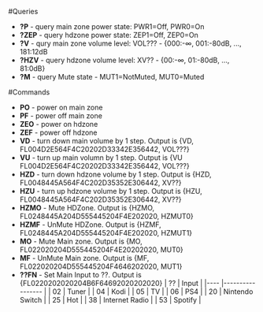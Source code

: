 #Queries 
* **?P** - query main zone power state: PWR1=Off, PWR0=On
* **?ZEP** - query hdzone power state: ZEP1=Off, ZEP0=On
* **?V** - qury main zone volume level: VOL??? - {000:-∞, 001:-80dB, ..., 181:12dB
* **?HZV** - query hdzone volume level: XV?? - {00:-∞, 01:-80dB, ..., 81:0dB}
* **?M** - query Mute state - MUT1=NotMuted, MUT0=Muted

#Commands
* **PO** - power on main zone
* **PF** - power off main zone
* **ZEO** - power on hdzone
* **ZEF** - power off hdzone
* **VD** - turn down main volume by 1 step. Output is {VD, FL004D2E564F4C20202D33342E356442, VOL???}
* **VU** - turn up main volumn by 1 step. Output is {VU FL004D2E564F4C20202D33342E356442, VOL???}
* **HZD** - turn down hdzone volume by 1 step. Output is {HZD, FL0048445A564F4C202D35352E306442, XV??}
* **HZU** - turn up hdzone volume by 1 step. Output is {HZU, FL0048445A564F4C202D35352E306442, XV??}
* **HZMO** - Mute HDZone. Output is {HZMO, FL0248445A204D555445204F4E202020, HZMUT0}
* **HZMF** - UnMute HDZone. Output is {HZMF, FL0248445A204D555445204F4E202020, HZMUT1}
* **MO** - Mute Main zone. Output is {MO, FL022020204D555445204F4E20202020, MUT0}
* **MF** - UnMute Main zone. Output is {MF, FL022020204D555445204F4646202020, MUT1}
* **??FN** - Set Main Input to ??. Output is {FL0220202020204B6F64692020202020}
| ?? 	| Input           	|
|----	|-----------------	|
| 02 	| Tuner           	|
| 04 	| Kodi            	|
| 05 	| TV              	|
| 06 	| PS4             	|
| 20 	| Nintendo Switch 	|
| 25 	| Hot             	|
| 38 	| Internet Radio  	|
| 53 	| Spotify         	|